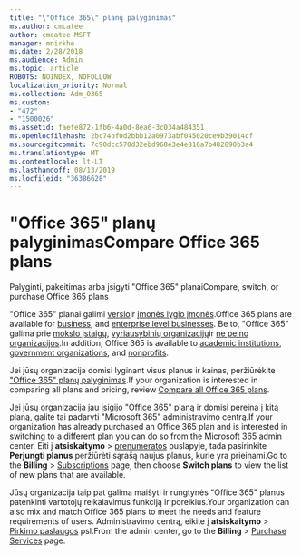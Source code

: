 ```yaml
---
title: "\"Office 365\" planų palyginimas"
ms.author: cmcatee
author: cmcatee-MSFT
manager: mnirkhe
ms.date: 2/28/2018
ms.audience: Admin
ms.topic: article
ROBOTS: NOINDEX, NOFOLLOW
localization_priority: Normal
ms.collection: Adm_O365
ms.custom:
- "472"
- "1500026"
ms.assetid: faefe872-1fb6-4a0d-8ea6-3c034a484351
ms.openlocfilehash: 2bc74bf0d2bbb12a0973abf045020ce9b39014cf
ms.sourcegitcommit: 7c90dcc570d32ebd968e3e4e816a7b482890b3a4
ms.translationtype: MT
ms.contentlocale: lt-LT
ms.lasthandoff: 08/13/2019
ms.locfileid: "36386628"
---
```

# <a name="compare-office-365-plans"></a><span data-ttu-id="00235-102">"Office 365" planų palyginimas</span><span class="sxs-lookup"><span data-stu-id="00235-102">Compare Office 365 plans</span></span>

<span data-ttu-id="00235-103">Palyginti, pakeitimas arba įsigyti "Office 365" planai</span><span class="sxs-lookup"><span data-stu-id="00235-103">Compare, switch, or purchase Office 365 plans</span></span>
  
<span data-ttu-id="00235-104">"Office 365" planai galimi [verslo](https://products.office.com/compare-all-microsoft-office-products?tab=2)ir [įmonės lygio įmonės](https://products.office.com/business/compare-more-office-365-for-business-plans).</span><span class="sxs-lookup"><span data-stu-id="00235-104">Office 365 plans are available for [business](https://products.office.com/compare-all-microsoft-office-products?tab=2), and [enterprise level businesses](https://products.office.com/business/compare-more-office-365-for-business-plans).</span></span> <span data-ttu-id="00235-105">Be to, "Office 365" galima prie [mokslo įstaigų](https://products.office.com/academic/compare-office-365-education-plans), [vyriausybinių organizacijų](https://products.office.com/government/compare-office-365-government-plans)ir [ne pelno organizacijos](https://products.office.com/nonprofit/office-365-nonprofit-plans-and-pricing?tab=1).</span><span class="sxs-lookup"><span data-stu-id="00235-105">In addition, Office 365 is available to [academic institutions](https://products.office.com/academic/compare-office-365-education-plans), [government organizations](https://products.office.com/government/compare-office-365-government-plans), and [nonprofits](https://products.office.com/nonprofit/office-365-nonprofit-plans-and-pricing?tab=1).</span></span>
  
<span data-ttu-id="00235-106">Jei jūsų organizacija domisi lyginant visus planus ir kainas, peržiūrėkite ["Office 365" planų palyginimas](https://products.office.com/business/compare-more-office-365-for-business-plans).</span><span class="sxs-lookup"><span data-stu-id="00235-106">If your organization is interested in comparing all plans and pricing, review [Compare all Office 365 plans](https://products.office.com/business/compare-more-office-365-for-business-plans).</span></span>
  
<span data-ttu-id="00235-107">Jei jūsų organizacija jau įsigijo "Office 365" planą ir domisi pereina į kitą planą, galite tai padaryti "Microsoft 365" administravimo centrą.</span><span class="sxs-lookup"><span data-stu-id="00235-107">If your organization has already purchased an Office 365 plan and is interested in switching to a different plan you can do so from the Microsoft 365 admin center.</span></span> <span data-ttu-id="00235-108">Eiti į **atsiskaitymo** \> [prenumeratos](https://go.microsoft.com/fwlink/p/?linkid=842054) puslapyje, tada pasirinkite **Perjungti planus** peržiūrėti sąrašą naujus planus, kurie yra prieinami.</span><span class="sxs-lookup"><span data-stu-id="00235-108">Go to the **Billing** \> [Subscriptions](https://go.microsoft.com/fwlink/p/?linkid=842054) page, then choose **Switch plans** to view the list of new plans that are available.</span></span>
  
<span data-ttu-id="00235-109">Jūsų organizacija taip pat galima maišyti ir rungtynės "Office 365" planus patenkinti vartotojų reikalavimus funkciją ir poreikius.</span><span class="sxs-lookup"><span data-stu-id="00235-109">Your organization can also mix and match Office 365 plans to meet the needs and feature requirements of users.</span></span> <span data-ttu-id="00235-110">Administravimo centrą, eikite į **atsiskaitymo** \> [Pirkimo paslaugos](https://go.microsoft.com/fwlink/p/?linkid=868433) psl.</span><span class="sxs-lookup"><span data-stu-id="00235-110">From the admin center, go to the **Billing** \> [Purchase Services](https://go.microsoft.com/fwlink/p/?linkid=868433) page.</span></span>